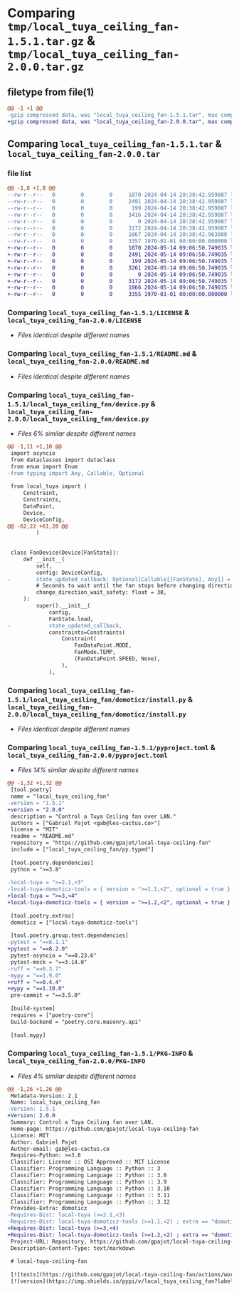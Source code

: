 # Comparing `tmp/local_tuya_ceiling_fan-1.5.1.tar.gz` & `tmp/local_tuya_ceiling_fan-2.0.0.tar.gz`

## filetype from file(1)

```diff
@@ -1 +1 @@
-gzip compressed data, was "local_tuya_ceiling_fan-1.5.1.tar", max compression
+gzip compressed data, was "local_tuya_ceiling_fan-2.0.0.tar", max compression
```

## Comparing `local_tuya_ceiling_fan-1.5.1.tar` & `local_tuya_ceiling_fan-2.0.0.tar`

### file list

```diff
@@ -1,8 +1,8 @@
--rw-r--r--   0        0        0     1070 2024-04-14 20:38:42.959087 local_tuya_ceiling_fan-1.5.1/LICENSE
--rw-r--r--   0        0        0     2491 2024-04-14 20:38:42.959087 local_tuya_ceiling_fan-1.5.1/README.md
--rw-r--r--   0        0        0      199 2024-04-14 20:38:42.959087 local_tuya_ceiling_fan-1.5.1/local_tuya_ceiling_fan/__init__.py
--rw-r--r--   0        0        0     3416 2024-04-14 20:38:42.959087 local_tuya_ceiling_fan-1.5.1/local_tuya_ceiling_fan/device.py
--rw-r--r--   0        0        0        0 2024-04-14 20:38:42.959087 local_tuya_ceiling_fan-1.5.1/local_tuya_ceiling_fan/domoticz/__init__.py
--rw-r--r--   0        0        0     3172 2024-04-14 20:38:42.959087 local_tuya_ceiling_fan-1.5.1/local_tuya_ceiling_fan/domoticz/install.py
--rw-r--r--   0        0        0     1067 2024-04-14 20:38:42.963088 local_tuya_ceiling_fan-1.5.1/pyproject.toml
--rw-r--r--   0        0        0     3357 1970-01-01 00:00:00.000000 local_tuya_ceiling_fan-1.5.1/PKG-INFO
+-rw-r--r--   0        0        0     1070 2024-05-14 09:06:50.749035 local_tuya_ceiling_fan-2.0.0/LICENSE
+-rw-r--r--   0        0        0     2491 2024-05-14 09:06:50.749035 local_tuya_ceiling_fan-2.0.0/README.md
+-rw-r--r--   0        0        0      199 2024-05-14 09:06:50.749035 local_tuya_ceiling_fan-2.0.0/local_tuya_ceiling_fan/__init__.py
+-rw-r--r--   0        0        0     3261 2024-05-14 09:06:50.749035 local_tuya_ceiling_fan-2.0.0/local_tuya_ceiling_fan/device.py
+-rw-r--r--   0        0        0        0 2024-05-14 09:06:50.749035 local_tuya_ceiling_fan-2.0.0/local_tuya_ceiling_fan/domoticz/__init__.py
+-rw-r--r--   0        0        0     3172 2024-05-14 09:06:50.749035 local_tuya_ceiling_fan-2.0.0/local_tuya_ceiling_fan/domoticz/install.py
+-rw-r--r--   0        0        0     1066 2024-05-14 09:06:50.749035 local_tuya_ceiling_fan-2.0.0/pyproject.toml
+-rw-r--r--   0        0        0     3355 1970-01-01 00:00:00.000000 local_tuya_ceiling_fan-2.0.0/PKG-INFO
```

### Comparing `local_tuya_ceiling_fan-1.5.1/LICENSE` & `local_tuya_ceiling_fan-2.0.0/LICENSE`

 * *Files identical despite different names*

### Comparing `local_tuya_ceiling_fan-1.5.1/README.md` & `local_tuya_ceiling_fan-2.0.0/README.md`

 * *Files identical despite different names*

### Comparing `local_tuya_ceiling_fan-1.5.1/local_tuya_ceiling_fan/device.py` & `local_tuya_ceiling_fan-2.0.0/local_tuya_ceiling_fan/device.py`

 * *Files 6% similar despite different names*

```diff
@@ -1,11 +1,10 @@
 import asyncio
 from dataclasses import dataclass
 from enum import Enum
-from typing import Any, Callable, Optional
 
 from local_tuya import (
     Constraint,
     Constraints,
     DataPoint,
     Device,
     DeviceConfig,
@@ -62,22 +61,20 @@
         )
 
 
 class FanDevice(Device[FanState]):
     def __init__(
         self,
         config: DeviceConfig,
-        state_updated_callback: Optional[Callable[[FanState], Any]] = None,
         # Seconds to wait until the fan stops before changing direction.
         change_direction_wait_safety: float = 30,
     ):
         super().__init__(
             config,
             FanState.load,
-            state_updated_callback,
             constraints=Constraints(
                 Constraint(
                     FanDataPoint.MODE,
                     FanMode.TEMP,
                     (FanDataPoint.SPEED, None),
                 ),
             ),
```

### Comparing `local_tuya_ceiling_fan-1.5.1/local_tuya_ceiling_fan/domoticz/install.py` & `local_tuya_ceiling_fan-2.0.0/local_tuya_ceiling_fan/domoticz/install.py`

 * *Files identical despite different names*

### Comparing `local_tuya_ceiling_fan-1.5.1/pyproject.toml` & `local_tuya_ceiling_fan-2.0.0/pyproject.toml`

 * *Files 14% similar despite different names*

```diff
@@ -1,32 +1,32 @@
 [tool.poetry]
 name = "local_tuya_ceiling_fan"
-version = "1.5.1"
+version = "2.0.0"
 description = "Control a Tuya Ceiling fan over LAN."
 authors = ["Gabriel Pajot <gab@les-cactus.co>"]
 license = "MIT"
 readme = "README.md"
 repository = "https://github.com/gpajot/local-tuya-ceiling-fan"
 include = ["local_tuya_ceiling_fan/py.typed"]
 
 [tool.poetry.dependencies]
 python = ">=3.8"
 
-local-tuya = ">=2.1,<3"
-local-tuya-domoticz-tools = { version = ">=1.1,<2", optional = true }
+local-tuya = ">=3,<4"
+local-tuya-domoticz-tools = { version = ">=1.2,<2", optional = true }
 
 [tool.poetry.extras]
 domoticz = ["local-tuya-domoticz-tools"]
 
 [tool.poetry.group.test.dependencies]
-pytest = "==8.1.1"
+pytest = "==8.2.0"
 pytest-asyncio = "==0.23.6"
 pytest-mock = "==3.14.0"
-ruff = "==0.3.7"
-mypy = "==1.9.0"
+ruff = "==0.4.4"
+mypy = "==1.10.0"
 pre-commit = "==3.5.0"
 
 [build-system]
 requires = ["poetry-core"]
 build-backend = "poetry.core.masonry.api"
 
 [tool.mypy]
```

### Comparing `local_tuya_ceiling_fan-1.5.1/PKG-INFO` & `local_tuya_ceiling_fan-2.0.0/PKG-INFO`

 * *Files 4% similar despite different names*

```diff
@@ -1,26 +1,26 @@
 Metadata-Version: 2.1
 Name: local_tuya_ceiling_fan
-Version: 1.5.1
+Version: 2.0.0
 Summary: Control a Tuya Ceiling fan over LAN.
 Home-page: https://github.com/gpajot/local-tuya-ceiling-fan
 License: MIT
 Author: Gabriel Pajot
 Author-email: gab@les-cactus.co
 Requires-Python: >=3.8
 Classifier: License :: OSI Approved :: MIT License
 Classifier: Programming Language :: Python :: 3
 Classifier: Programming Language :: Python :: 3.8
 Classifier: Programming Language :: Python :: 3.9
 Classifier: Programming Language :: Python :: 3.10
 Classifier: Programming Language :: Python :: 3.11
 Classifier: Programming Language :: Python :: 3.12
 Provides-Extra: domoticz
-Requires-Dist: local-tuya (>=2.1,<3)
-Requires-Dist: local-tuya-domoticz-tools (>=1.1,<2) ; extra == "domoticz"
+Requires-Dist: local-tuya (>=3,<4)
+Requires-Dist: local-tuya-domoticz-tools (>=1.2,<2) ; extra == "domoticz"
 Project-URL: Repository, https://github.com/gpajot/local-tuya-ceiling-fan
 Description-Content-Type: text/markdown
 
 # local-tuya-ceiling-fan
 
 [![tests](https://github.com/gpajot/local-tuya-ceiling-fan/actions/workflows/test.yml/badge.svg?branch=main&event=push)](https://github.com/gpajot/local-tuya-ceiling-fan/actions/workflows/test.yml?query=branch%3Amain+event%3Apush)
 [![version](https://img.shields.io/pypi/v/local_tuya_ceiling_fan?label=stable)](https://pypi.org/project/local_tuya_ceiling_fan/)
```

